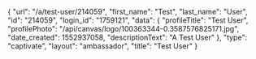 {
    "url": "\/a\/test-user\/214059",
    "first_name": "Test",
    "last_name": "User",
    "id": "214059",
    "login_id": "1759121",
    "data": {
        "profileTitle": "Test User",
        "profilePhoto": "\/api\/canvas\/logo\/100363344-0.3587576825171.jpg",
        "date_created": 1552937058,
        "descriptionText": "A Test User"
    },
    "type": "captivate",
    "layout": "ambassador",
    "title": "Test User"
}